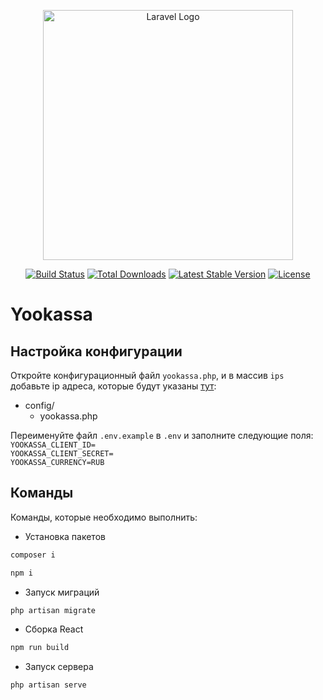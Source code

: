 <p align="center"><a href="https://laravel.com" target="_blank"><img src="https://raw.githubusercontent.com/laravel/art/master/logo-lockup/5%20SVG/2%20CMYK/1%20Full%20Color/laravel-logolockup-cmyk-red.svg" width="400" alt="Laravel Logo"></a></p>

<p align="center">
<a href="https://github.com/laravel/framework/actions"><img src="https://github.com/laravel/framework/workflows/tests/badge.svg" alt="Build Status"></a>
<a href="https://packagist.org/packages/laravel/framework"><img src="https://img.shields.io/packagist/dt/laravel/framework" alt="Total Downloads"></a>
<a href="https://packagist.org/packages/laravel/framework"><img src="https://img.shields.io/packagist/v/laravel/framework" alt="Latest Stable Version"></a>
<a href="https://packagist.org/packages/laravel/framework"><img src="https://img.shields.io/packagist/l/laravel/framework" alt="License"></a>
</p>

# Yookassa

## Настройка конфигурации

Откройте конфигурационный файл `yookassa.php`, и в массив `ips` добавьте ip адреса, которые будут указаны <a href="https://yookassa.ru/developers/using-api/webhooks#ip" target="_blank">тут</a>:
- config/
    - yookassa.php

Переименуйте файл `.env.example` в `.env` и заполните следующие поля:
<br/>`YOOKASSA_CLIENT_ID=`
<br/>`YOOKASSA_CLIENT_SECRET=`
<br/>`YOOKASSA_CURRENCY=RUB`

## Команды

Команды, которые необходимо выполнить:

- Установка пакетов
```bash
composer i
```
```bash
npm i
```
- Запуск миграций
```bash
php artisan migrate
```
- Сборка React
```bash
npm run build
```
- Запуск сервера
```bash
php artisan serve
```
